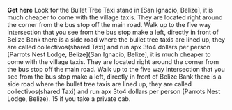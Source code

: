 **Get here**
Look for the Bullet Tree Taxi stand in [San Ignacio, Belize], it is much cheaper to come with the village taxis.  They are located right around the corner from the bus stop off the main road.  Walk up to the five way intersection that you see from the bus stop make a left, directly in front of Belize Bank there is a side road where the bullet tree taxis are lined up, they are called collectivos(shared Taxi) and run apx 3to4 dollars per person [Parrots Nest Lodge, Belize](San Ignacio, Belize], it is much cheaper to come with the village taxis.  They are located right around the corner from the bus stop off the main road.  Walk up to the five way intersection that you see from the bus stop make a left, directly in front of Belize Bank there is a side road where the bullet tree taxis are lined up, they are called collectivos(shared Taxi) and run apx 3to4 dollars per person [Parrots Nest Lodge, Belize).  15 if you take a private cab. 

